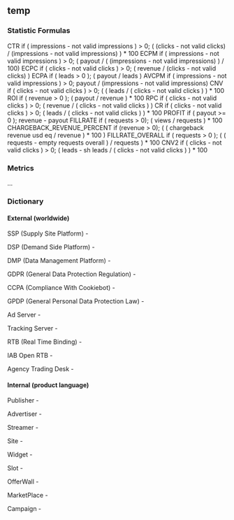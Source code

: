 ## temp



### Statistic Formulas


CTR         if ( impressions - not valid impressions ) > 0; ( (clicks - not valid clicks) / (impressions - not valid impressions) ) * 100
ECPM        if ( impressions - not valid impressions ) > 0; ( payout / ( (impressions - not valid impressions) ) / 100)
ECPC        if ( clicks - not valid clicks )  > 0; ( revenue / (clicks - not valid clicks) )
ECPA        if ( leads > 0 ); ( payout / leads )
AVCPM       if ( impressions - not valid impressions ) > 0; payout / (impressions - not valid impressions)
CNV         if ( clicks - not valid clicks )  > 0; ( ( leads / ( clicks - not valid clicks ) ) * 100
ROI         if ( revenue > 0 ); ( payout / revenue ) * 100
RPC         if ( clicks - not valid clicks )  > 0;  ( revenue / ( clicks - not valid clicks )  )
CR          if ( clicks - not valid clicks ) > 0; ( leads / ( clicks - not valid clicks ) ) * 100
PROFIT      if ( payout >= 0 ); revenue - payout
FILLRATE    if ( requests > 0); ( views / requests ) * 100
CHARGEBACK_REVENUE_PERCENT  if (revenue > 0); ( ( chargeback revenue usd eq / revenue ) * 100 )
FILLRATE_OVERALL    if ( requests > 0 ); ( ( requests - empty requests overall ) / requests ) * 100
CNV2    if ( clicks - not valid clicks )  > 0; ( leads - sh leads / ( clicks - not valid clicks ) ) * 100


### Metrics

...

### Dictionary

#### External (worldwide)

SSP (Supply Site Platform) -

DSP (Demand Side Platform) -

DMP (Data Management Platform) -

GDPR (General Data Protection Regulation) -

CCPA (Compliance With Cookiebot) -

GPDP (General Personal Data Protection Law) -

Ad Server -

Tracking Server -

RTB (Real Time Binding) -

IAB Open RTB -

Agency Trading Desk -


#### Internal (product language)

Publisher -

Advertiser -

Streamer -

Site -

Widget -

Slot -

OfferWall -

MarketPlace -

Campaign -
